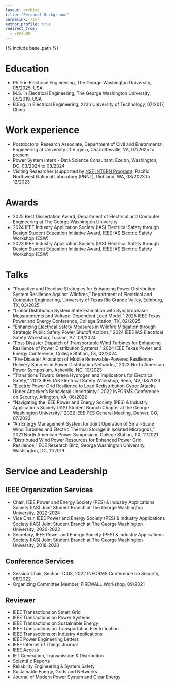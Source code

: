 ```yaml
---
layout: archive
title: "Personal Background"
permalink: /cv/
author_profile: true
redirect_from:
  - /resume
---
```


{% include base_path %}

# Education
* Ph.D in Electrical Engineering, The George Washington University, 05/2025, USA
* M.S. in Electrical Engineering, The George Washington University, 05/2019, USA
* B.Eng. in Electrical Engineering, Xi'an University of Technology, 07/2017, China

# Work experience
* Postdoctoral Research Associate, Department of Civil and Enironmental Engineering at University of Virginia, Charlottesville, VA, 07/2025 to present
* Power System Intern - Data Science Consultant, Exelon, Washington, DC, 03/2024 to 08/2024
* Visiting Researcher (supported by [NSF INTERN Program](https://www.nsf.gov/funding/opportunities/dcl-non-academic-research-internships-graduate-students-intern)), Pacific Northwest National Laboratory (PNNL), Richland, WA, 08/2023 to 12/2023

# Awards
* 2025 Best Dissertation Award, Department of Electrical and Computer Engineering at The George Washington University
* 2024 IEEE Industry Application Society (IAS) Electrical Safety through Design Student Education Initiative Award, IEEE IAS Electric Safety Workshop (ESW)
* 2023 IEEE Industry Application Society (IAS) Electrical Safety through Design Student Education Initiative Award, IEEE IAS Electric Safety Workshop (ESW)

# Talks
* “Proactive and Reactive Strategies for Enhancing Power Distribution System Resilience Against Wildfires,” Department of Electrical and Computer Engineering, University of Texas Rio Grande Valley, Edinburg, TX, 03/2025
* “Linear Distribution System State Estimation with Synchrophasor Measurements and Voltage-Dependent Load Model,” 2025 IEEE Texas Power and Energy Conference, College Station, TX, 02/2025
* “Enhancing Electrical Safety Measures in Wildfire Mitigation through Strategic Public Safety Power Shutoff Actions,” 2024 IEEE IAS Electrical Safety Workshop, Tucson, AZ, 03/2024
* “Post-Disaster Dispatch of Transportable Wind Turbines for Enhancing Resilience of Power Distribution Systems,” 2024 IEEE Texas Power and Energy Conference, College Station, TX, 02/2024
* “Pre-Disaster Allocation of Mobile Renewable-Powered Resilience-Delivery Sources in Power Distribution Networks,” 2023 North American Power Symposium, Asheville, NC, 10/2023
* “Transitions Toward Green Hydrogen and Implications for Electrical Safety,” 2023 IEEE IAS Electrical Safety Workshop, Reno, NV, 03/2023
* “Electric Power Grid Resilience to Load Redistribution Cyber Attacks Under Attacker’s Behavioral Uncertainty,” 2022 INFORMS Conference on Security, Arlington, VA, 08/2022
* “Navigating the IEEE Power and Energy Society (PES) & Industry Applications Society (IAS) Student Branch Chapter at the George Washington University,” 2022 IEEE PES General Meeting, Denver, CO, 07/2022
* “An Energy Management System for Joint Operation of Small-Scale Wind Turbines and Electric Thermal Storage in Isolated Microgrids,” 2021 North American Power Symposium, College Station, TX, 11/2021
* “Distributed Wind Power Resources for Enhanced Power Grid Resilience,” ECE Research Blitz, George Washington University, Washington, DC, 11/2019

# Service and Leadership
## IEEE Organization Services
* Chair, IEEE Power and Energy Society (PES) & Industry Applications Society (IAS) Joint Student Branch at The George Washington University, 2022-2024
* Vice Chair, IEEE Power and Energy Society (PES) & Industry Applications Society (IAS) Joint Student Branch at The George Washington University, 2020-2022
* Secretary, IEEE Power and Energy Society (PES) & Industry Applications Society (IAS) Joint Student Branch at The George Washington University, 2018-2020

## Conference Services
* Session Chair, Section TC03, 2022 INFORMS Conference on Security, 08/2022
* Organizing Committee Member, FIREWALL Workshop, 09/2021

## Reviewer
* IEEE Transactions on Smart Grid
* IEEE Transactions on Power Systems
* IEEE Transactions on Sustainable Energy
* IEEE Transactions on Transportation Electrification
* IEEE Transactions on Industry Applications
* IEEE Power Engineering Letters
* IEEE Internet of Things Journal
* IEEE Access
* IET Generation, Transmission & Distribution
* Scientific Reports
* Reliability Engineering & System Safety
* Sustainable Energy, Grids and Networks
* Journal of Modern Power System and Clear Energy


  

